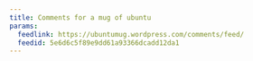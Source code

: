 ```yaml
---
title: Comments for a mug of ubuntu
params:
  feedlink: https://ubuntumug.wordpress.com/comments/feed/
  feedid: 5e6d6c5f89e9dd61a93366dcadd12da1
---
```

